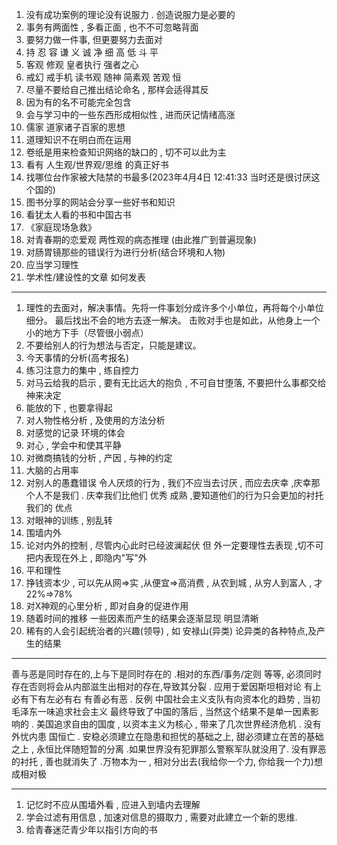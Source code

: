 1. 没有成功案例的理论没有说服力 . 创造说服力是必要的
2. 事务有两面性 , 多看正面 , 也不不可忽略背面
3. 要努力做一件事, 但更要努力去面对
4. 持 忍 容 谦 义 诚 净 细 高 低 斗 平
5. 客观 修观 皇者执行 强者之心
6. 戒幻 戒手机 读书观 随神 简素观 苦观 恒
7. 尽量不要给自己推出结论命名 , 那样会适得其反 
  1. 因为有的名不可能完全包含
  2. 会与学习中的一些东西形成相似性 , 进而厌记情绪高涨
8. 儒家 道家诸子百家的思想
9. 道理知识不在明白而在运用
10. 卷纸是用来检查知识网络的缺口的 , 切不可以此为主
11. 看有 人生观/世界观/思维 的真正好书
12. 找哪位台作家被大陆禁的书最多(2023年4月4日 12:41:33 当时还是很讨厌这个国的)
13. 图书分享的网站会分享一些好书和知识
14. 看犹太人看的书和中国古书
15. 《家庭现场急救》
16. 对青春期的恋爱观 两性观的病态推理 (由此推广到普遍现象)
17. 对肠胃镜那些的错误行为进行分析(结合环境和人物)
18. 应当学习理性
19. 学术性/建设性的文章 如何发表

___

1. 理性的去面对，解决事情。先将一件事划分成许多个小单位，再将每个小单位细分。
   最后找出不会的地方去逐一解决。
   击败对手也是如此，从他身上一个小的地方下手（尽管很小弱点）
2. 不要给别人的行为想法与否定，只能是建议。
3. 今天事情的分析(高考报名)
4. 练习注意力的集中 , 练自控力
5. 对马云给我的启示 , 要有无比远大的抱负 , 不可自甘堕落, 不要把什么事都交给神来决定
6. 能放的下 , 也要拿得起
7. 对人物性格分析 , 及使用的方法分析
8. 对感觉的记录 环境的体会
9. 对心 , 学会中和使其平静
10. 对微商搞钱的分析 , 产因 , 与神的约定
11. 大脑的占用率
12. 对别人的愚蠢错误 令人厌烦的行为 , 我们不应当去讨厌 , 而应去庆幸 ,庆幸那个人不是我们 . 庆幸我们比他们 优秀 成熟 ,要知道他们的行为只会更加的衬托 我们的 优点
13. 对眼神的训练 , 别乱转
14. 围墙内外 
15. 论对内外的控制 , 尽管内心此时已经波澜起伏 但 外一定要理性去表现 ,切不可把内表现在外上 , 即隐内"写"外
16. 平和理性
17. 挣钱资本少 , 可以先从网=>实 ,从便宜=>高消费 , 从农到城 , 从穷人到富人 , 才22%=>78%
18. 对X神观的心里分析 , 即对自身的促进作用
19. 随着时间的推移 一些因素而产生的结果会逐渐显现 明显清晰
20. 稀有的人会引起统治者的兴趣(领导) , 如 安禄山(异类) 论异类的各种特点,及产生的结果

___

善与恶是同时存在的,上与下是同时存在的 .相对的东西/事务/定则 等等, 必须同时存在否则将会从内部滋生出相对的存在,导致其分裂 . 应用于爱因斯坦相对论 有上必有下有左必有右 有善必有恶 . 反例 中国社会主义支队有向资本化的趋势 , 当初毛泽东一味追求社会主义 最终导致了中国的落后 , 当然这个结果不是单一因素影响的 . 美国追求自由的国度 , 以资本主义为核心 , 带来了几次世界经济危机 . 没有外忧内患 国恒亡 . 安稳必须建立在隐患和担忧的基础之上, 甜必须建立在苦的基础之上 , 永恒比伴随短暂的分离 .如果世界没有犯罪那么警察军队就没用了. 没有罪恶的衬托 , 善也就消失了 .万物本为一 , 相对分出去(我给你一个力, 你给我一个力)想成相对极

___

1. 记忆时不应从围墙外看 , 应进入到墙内去理解
2. 学会过滤有用信息 , 加速对信息的摄取力 , 需要对此建立一个新的思维.
3. 给青春迷茫青少年以指引方向的书
